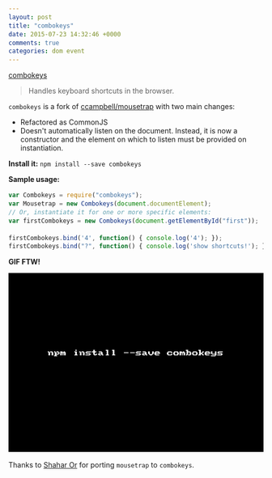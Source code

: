```yaml
---
layout: post
title: "combokeys"
date: 2015-07-23 14:32:46 +0000
comments: true
categories: dom event 
---
```


[combokeys](https://www.npmjs.com/package/combokeys)
> Handles keyboard shortcuts in the browser.

`combokeys` is a fork of [ccampbell/mousetrap](https://github.com/ccampbell/mousetrap) with two main changes:

* Refactored as CommonJS
* Doesn't automatically listen on the document. Instead, it is now a constructor and the element on which to listen must be provided on instantiation.

__Install it:__ ``` npm install --save combokeys ```

__Sample usage:__


```js
var Combokeys = require("combokeys");
var Mousetrap = new Combokeys(document.documentElement);
// Or, instantiate it for one or more specific elements:
var firstCombokeys = new Combokeys(document.getElementById("first"));

firstCombokeys.bind('4', function() { console.log('4'); });
firstCombokeys.bind("?", function() { console.log('show shortcuts!'); });

```

__GIF FTW!__

![combokeys](/images/combokeys/combokeys.gif)


Thanks to [Shahar Or](https://github.com/mightyiam) for porting `mousetrap` to `combokeys`.
